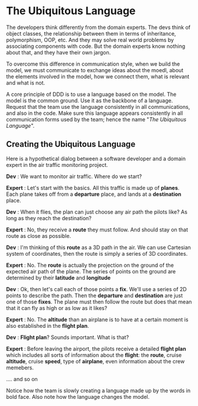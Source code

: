 # The Ubiquitous Language

The developers think differently from the domain experts. The devs think of object classes, the relationship between them in terms of inheritance, polymorphism, OOP, etc. And they may solve real world problems by associating components with code. But the domain experts know nothing about that, and they have their own jargon.

To overcome this difference in communication style, when we build the model, we must communicate to exchange ideas about the moedl, about the elements involved in the model, how we connect them, what is relevant and what is not.

A core principle of DDD is to use a language based on the model. The model is the common ground. Use it as the backbone of a language. Request that the team use the language consistently in all communications, and also in the code. Make sure this language appears consistently in all communication forms used by the team; hence the name "*The Ubiquitous Language*".

## Creating the Ubiquitous Language

Here is a hypothetical dialog between a software developer and a domain expert in the air traffic monitoring project.

**Dev** : We want to monitor air traffic. Where do we start?

**Expert** : Let's start with the basics. All this traffic is made up of **planes**. Each plane takes off from a **departure** place, and lands at a **destination** place.

**Dev** : When it flies, the plan can just choose any air path the pilots like? As long as they reach the destination?

**Expert** : No, they receive a **route** they must follow. And should stay on that route as close as possible.

**Dev** : I'm thinking of this **route** as a 3D path in the air. We can use Cartesian system of coordinates, then the route is simply a series of 3D coordinates.

**Expert** : No. The **route** is actually the projection on the ground of the expected air path of the plane. The series of points on the ground are determined by their **latitude** and **longitude**

**Dev** : Ok, then let's call each of those points a **fix**. We'll use a series of 2D points to describe the path. Then the **departure** and **destination** are just one of those **fixes**. The plane must then follow the route but does that mean that it can fly as high or as low as it likes?

**Expert** : No. The **altitude** than an airplane is to have at a certain moment is also established in the **flight plan**.

**Dev** : **Flight plan**? Sounds important. What is that?

**Expert** : Before leaving the airport, the pilots receive a detailed **flight plan** which includes all sorts of information about the **flight**: the **route**, cruise **altitude**, cruise **speed**, type of **airplane**, even information about the crew memebers.

.... and so on

Notice how the team is slowly creating a language made up by the words in bold face. Also note how the language changes the model.

